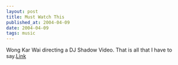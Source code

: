 ```yaml
---
layout: post
title: Must Watch This
published_at: 2004-04-09
date: 2004-04-09
tags: music
---
```


Wong Kar Wai directing a DJ Shadow Video. That is all that I have to say.[Link](http://www.ifilm.com/ifilmdetail/2447081)  